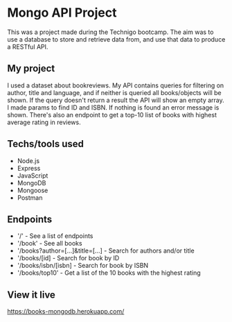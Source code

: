 # Mongo API Project
This was a project made during the Technigo bootcamp. The aim was to use a database to store and retrieve data from, and use that data to produce a RESTful API. 

## My project
I used a dataset about bookreviews. My API contains queries for filtering on author, title and language, and if neither is queried all books/objects will be shown. If the query doesn't return a result the API will show an empty array. I made params to find ID and ISBN. If nothing is found an error message is shown. There's also an endpoint to get a top-10 list of books with highest average rating in reviews. 

## Techs/tools used
* Node.js
* Express
* JavaScript
* MongoDB
* Mongoose
* Postman

## Endpoints
* '/' - See a list of endpoints
* '/book' - See all books
* '/books?author=[...]&title=[...] - Search for authors and/or title
* '/books/[id] - Search for book by ID
* '/books/isbn/[isbn] - Search for book by ISBN
* '/books/top10' - Get a list of the 10 books with the highest rating

## View it live
https://books-mongodb.herokuapp.com/
